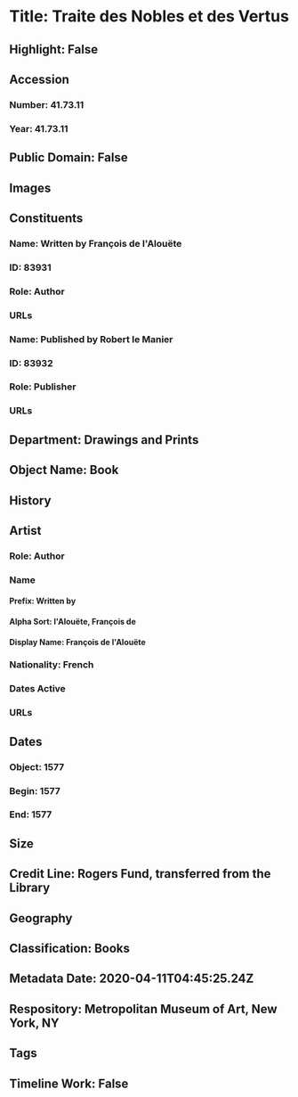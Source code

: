 # Title: Traite des Nobles et des Vertus
## Highlight: False
## Accession
### Number: 41.73.11
### Year: 41.73.11
## Public Domain: False
## Images
## Constituents
### Name: Written by François de l&#39;Alouëte
### ID: 83931
### Role: Author
### URLs
### Name: Published by Robert le Manier
### ID: 83932
### Role: Publisher
### URLs
## Department: Drawings and Prints
## Object Name: Book
## History
## Artist
### Role: Author
### Name
#### Prefix: Written by
#### Alpha Sort: l'Alouëte, François de
#### Display Name: François de l'Alouëte
### Nationality: French
### Dates Active
### URLs
## Dates
### Object: 1577
### Begin: 1577
### End: 1577
## Size
## Credit Line: Rogers Fund, transferred from the Library
## Geography
## Classification: Books
## Metadata Date: 2020-04-11T04:45:25.24Z
## Respository: Metropolitan Museum of Art, New York, NY
## Tags
## Timeline Work: False